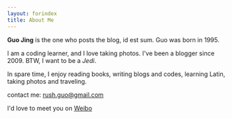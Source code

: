 ```yaml
---
layout: forindex
title: About Me
---
```


**Guo Jing** is the one who posts the blog, id est sum. Guo was born in 1995.

I am a coding learner, and I love taking photos. I've been a blogger since 2009. BTW, I want to be a *Jedi*.

In spare time, I enjoy reading books, writing blogs and codes, learning Latin, taking photos and traveling.

contact me: <rush.guo@gmail.com>

I'd love to meet you on <a href="http://weibo.com/gj1030">Weibo</a>